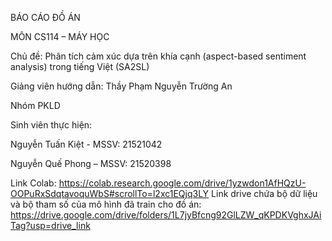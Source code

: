 BÁO CÁO ĐỒ ÁN

MÔN  CS114 – MÁY HỌC

Chủ đề: Phân tích cảm xúc dựa trên khía cạnh (aspect-based sentiment analysis) trong tiếng Việt (SA2SL)

Giảng viên hướng dẫn: Thầy Phạm Nguyễn Trường An

Nhóm PKLD

Sinh viên thực hiện: 

Nguyễn Tuấn Kiệt - MSSV: 21521042

Nguyễn Quế Phong – MSSV: 21520398

Link Colab: https://colab.research.google.com/drive/1yzwdon1AfHQzU-OOPuRxSdqtavoquWbS#scrollTo=l2xc1EQjq3LY
Link drive chứa bộ dữ liệu và bộ tham số của mô hình đã train cho đồ án: https://drive.google.com/drive/folders/1L7jyBfcng92GlLZW_qKPDKVghxJAiTag?usp=drive_link
